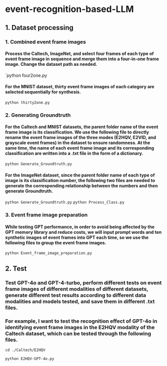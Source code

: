 # event-recognition-based-LLM

## 1. Dataset processing

### 1. Combined event frame images

#### Process the Caltech, ImageNet, and select four frames of each type of event frame image in sequence and merge them into a four-in-one frame image. Change the dataset path as needed.

   `python four2one.py

#### For the MNIST dataset, thirty event frame images of each category are selected sequentially for synthesis.

   `python thirty2one.py`

### 2. Generating Groundtruth

#### For the Caltech and MNIST datasets, the parent folder name of the event frame image is its classification. We use the following file to directly rename the event frame images of the three modes (E2HQV, E2VID, and grayscale event frames) in the dataset to ensure randomness. At the same time, the name of each event frame image and its corresponding classification are written into a .txt file in the form of a dictionary.

   `python Generate_Groundtruth.py`

#### For the ImageNet dataset, since the parent folder name of each type of image is its classification number, the following two files are needed to generate the corresponding relationship between the numbers and then generate Groundtruth.

   `python Generate_Groundtruth.py`
   `python Process_Class.py`

### 3. Event frame image preparation

#### While testing GPT performance, in order to avoid being affected by the GPT memory library and reduce costs, we will input prompt words and ten synthetic images of event frames into GPT each time, so we use the following files to group the event frame images.

   `python Event_frame_image_preparation.py`

## 2. Test

### Test GPT-4o and GPT-4-turbo, perform different tests on event frame images of different modalities of different datasets, generate different test results according to different data modalities and models tested, and save them in different .txt files.

### For example, I want to test the recognition effect of GPT-4o in identifying event frame images in the E2HQV modality of the Caltech dataset, which can be tested through the following files.

   `cd ./Caltech/E2HQV`

   `python E2HQV-GPT-4o.py`


